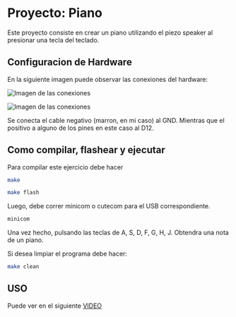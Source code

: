 # Proyecto: Piano

Este proyecto consiste en crear un piano utilizando el piezo speaker al presionar una tecla del teclado.

## Configuracion de Hardware

En la siguiente imagen puede observar las conexiones del hardware:

![Imagen de las conexiones](https://i.imgur.com/8tvUrW2.jpeg)

![Imagen de las conexiones](https://i.imgur.com/Xingvsu.jpeg)

Se conecta el cable negativo (marron, en mi caso) al GND. Mientras que el positivo a alguno de los pines en este caso al D12.

## Como compilar, flashear y ejecutar

Para compilar este ejercicio debe hacer

```bash
make

make flash
```

Luego, debe correr minicom o cutecom para el USB correspondiente.

```bash
minicom
```

Una vez hecho, pulsando las teclas de A, S, D, F, G, H, J. Obtendra una nota de un piano.

Si desea limpiar el programa debe hacer:

```bash
make clean
```

## USO

Puede ver en el siguiente [VIDEO](https://drive.google.com/file/d/1MUNGd7Shmk0w_4-49sPK0lx3rJwtVjeH/view?usp=drive_link)